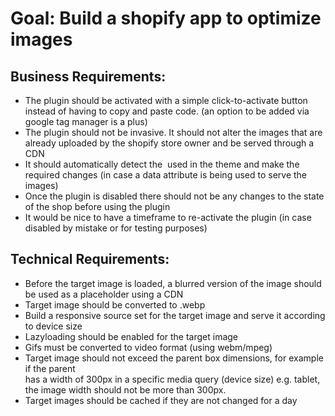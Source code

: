# Goal: Build a shopify app to optimize images

## Business Requirements:
- The plugin should be activated with a simple click-to-activate button instead of having to copy and paste code. (an option to be added via google tag manager is a plus)
- The plugin should not be invasive. It should not alter the images that are already uploaded by the shopify store owner and be served through a CDN
- It should automatically detect the <img /> used in the theme and make the required changes (in case a data attribute is being used to serve the images)
- Once the plugin is disabled there should not be any changes to the state of the shop before using the plugin
- It would be nice to have a timeframe to re-activate the plugin (in case disabled by mistake or for testing purposes)

## Technical Requirements:
- Before the target image is loaded, a blurred version of the image should be used as a placeholder using a CDN
- Target image should be converted to .webp
- Build a responsive source set for the target image and serve it according to device size
- Lazyloading should be enabled for the target image
- Gifs must be converted to video format (using webm/mpeg)
- Target image should not exceed the parent box dimensions, for example if the parent <div> has a width of 300px in a specific media query (device size) e.g. tablet, the image width should not be more than 300px.
- Target images should be cached if they are not changed for a day
